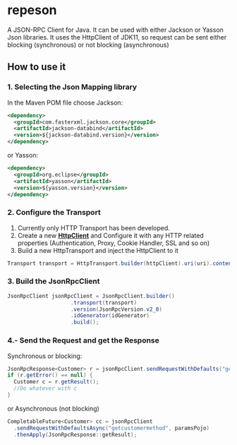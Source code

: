 # repeson
A JSON-RPC Client for Java.
It can be used with either Jackson or Yasson Json libraries.
It uses the HttpClient of JDK11, so request can be sent either blocking (synchronous) or not blocking (asynchronous)
## How to use it

### 1. Selecting the Json Mapping library
In the Maven POM file choose
Jackson:
```xml
<dependency>
  <groupId>com.fasterxml.jackson.core</groupId>
  <artifactId>jackson-databind</artifactId>
  <version>${jackson-databind.version}</version>
</dependency>
```
or Yasson:
```xml
<dependency>
  <groupId>org.eclipse</groupId>
  <artifactId>yasson</artifactId>
  <version>${yasson.version}</version>
</dependency>
```
### 2. Configure the Transport
1. Currently only HTTP Transport has been developed.
1. Create a new **[HttpClient](https://openjdk.java.net/groups/net/httpclient/intro.html)** and Configure it with any HTTP related properties (Authentication, Proxy, Cookie Handler, SSL and so on)
1. Build a new HttpTransport and inject the HttpClient to it
```java
Transport transport = HttpTransport.builder(httpClient).uri(uri).contentType(contentType).build();
```
### 3. Build the JsonRpcClient
```java
JsonRpcClient jsonRpcClient = JsonRpcClient.builder()
					.transport(transport)
					.version(JsonRpcVersion.v2_0)
					.idGenerator(idGenerator)
					.build();
```
### 4.- Send the Request and get the Response
Synchronous or blocking:
```java
JsonRpcResponse<Customer> r = jsonRpcClient.sendRequestWithDefaults("getcustomermethod", paramsPojo);
if (r.getError() == null) {
  Customer c = r.getResult();
  //Do whatever with c
}
```
or Asynchronous (not blocking)
```java
CompletableFuture<Customer> cc = jsonRpcClient
  .sendRequestWithDefaultsAsync("getcustomermethod", paramsPojo)
  .thenApply(JsonRpcResponse::getResult);
```
